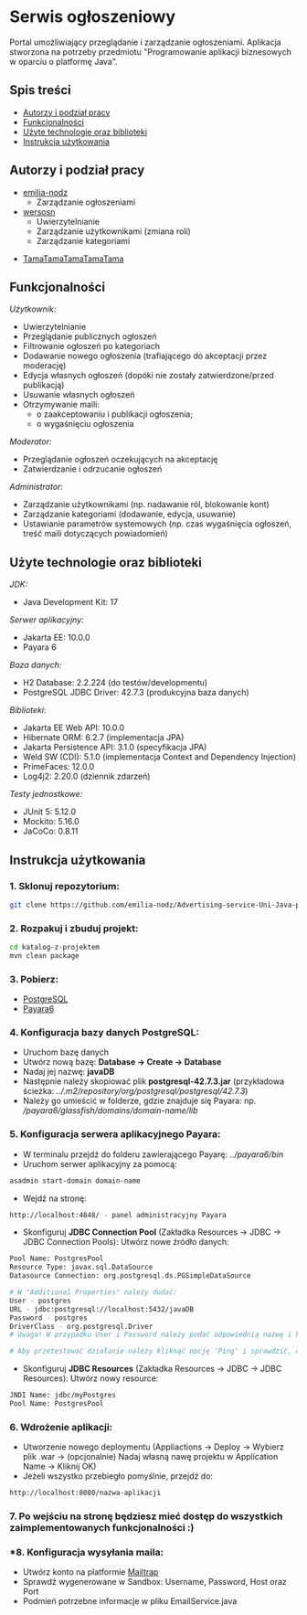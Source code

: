 # Serwis ogłoszeniowy
Portal umożliwiający przeglądanie i zarządzanie ogłoszeniami. Aplikacja stworzona na potrzeby przedmiotu "Programowanie aplikacji biznesowych w oparciu o platformę Java".

## Spis treści
- [Autorzy i podział pracy](#autorzy-i-podział-pracy)
- [Funkcjonalności](#funkcjonalności)
- [Użyte technologie oraz biblioteki](#użyte-technologie-oraz-biblioteki)
- [Instrukcja użytkowania](#instrukcja-użytkowania)

## Autorzy i podział pracy
  - [emilia-nodz](https://github.com/emilia-nodz)
    -  Zarządzanie ogłoszeniami
  - [wersosn](https://github.com/wersosn)
    -  Uwierzytelnianie
    -  Zarządzanie użytkownikami (zmiana roli)
    -  Zarządzanie kategoriami
         
[//]: # (Potem jakoś inaczej to powpisujemy)
  - [TamaTamaTamaTamaTama](https://github.com/TamaTamaTamaTamaTama)

## Funkcjonalności
*Użytkownik:*
- Uwierzytelnianie
- Przeglądanie publicznych ogłoszeń
- Filtrowanie ogłoszeń po kategoriach
- Dodawanie nowego ogłoszenia (trafiającego do akceptacji przez moderację)
- Edycja własnych ogłoszeń (dopóki nie zostały zatwierdzone/przed publikacją)
- Usuwanie własnych ogłoszeń
- Otrzymywanie maili:
  - o zaakceptowaniu i publikacji ogłoszenia;
  - o wygaśnięciu ogłoszenia
 
*Moderator:*
- Przeglądanie ogłoszeń oczekujących na akceptację
- Zatwierdzanie i odrzucanie ogłoszeń

*Administrator:*
- Zarządzanie użytkownikami (np. nadawanie ról, blokowanie kont)
- Zarządzanie kategoriami (dodawanie, edycja, usuwanie)
- Ustawianie parametrów systemowych (np. czas wygaśnięcia ogłoszeń, treść maili dotyczących powiadomień)

## Użyte technologie oraz biblioteki
*JDK:*
- Java Development Kit: 17

*Serwer aplikacyjny:*
- Jakarta EE: 10.0.0
- Payara 6

*Baza danych:*
- H2 Database: 2.2.224 (do testów/developmentu)
- PostgreSQL JDBC Driver: 42.7.3 (produkcyjna baza danych)

*Biblioteki:*
- Jakarta EE Web API: 10.0.0
- Hibernate ORM: 6.2.7 (implementacja JPA)
- Jakarta Persistence API: 3.1.0 (specyfikacja JPA)
- Weld SW (CDI): 5.1.0 (implementacja Context and Dependency Injection)
- PrimeFaces: 12.0.0
- Log4j2: 2.20.0 (dziennik zdarzeń)

*Testy jednostkowe:*
- JUnit 5: 5.12.0
- Mockito: 5.16.0
- JaCoCo: 0.8.11

## Instrukcja użytkowania
### 1. Sklonuj repozytorium:
```bash
git clone https://github.com/emilia-nodz/Advertising-service-Uni-Java-project.git
```

### 2. Rozpakuj i zbuduj projekt:
```bash
cd katalog-z-projektem
mvn clean package
```

### 3. Pobierz:
- [PostgreSQL](https://www.postgresql.org/download/)
- [Payara6](https://www.payara.fish/downloads/payara-platform-community-edition/)

### 4. Konfiguracja bazy danych PostgreSQL:
- Uruchom bazę danych
- Utwórz nową bazę: **Database → Create → Database**
- Nadaj jej nazwę: **javaDB**
- Następnie należy skopiować plik **postgresql-42.7.3.jar** (przykładowa ścieżka: *../.m2/repository/org/postgresql/postgresql/42.7.3*)
- Należy go umieścić w folderze, gdzie znajduje się Payara: np. */payara6/glassfish/domains/domain-name/lib*

### 5. Konfiguracja serwera aplikacyjnego Payara:
- W terminalu przejdź do folderu zawierającego Payarę: *../payara6/bin*
- Uruchom serwer aplikacyjny za pomocą:
```bash
asadmin start-domain domain-name
```

- Wejdź na stronę:
```bash
http://localhost:4848/ - panel administracyjny Payara
```

- Skonfiguruj **JDBC Connection Pool** (Zakładka Resources → JDBC → JDBC Connection Pools):
Utwórz nowe źródło danych:
```bash
Pool Name: PostgresPool
Resource Type: javax.sql.DataSource
Datasource Connection: org.postgresql.ds.PGSimpleDataSource

# W "Additional Properties" należy dodać:
User - postgres
URL - jdbc:postgresql://localhost:5432/javaDB
Password - postgres
DriverClass - org.postgresql.Driver
# Uwaga! W przypadku User i Password należy podać odpowiednią nazwę i hasło konta, które zostało założone w bazie PostgreSQL!

# Aby przetestować działanie należy kliknąć opcję 'Ping' i sprawdzić, czy pojawi się komunikat "Ping Succeeded"
```

- Skonfiguruj **JDBC Resources** (Zakładka Resources → JDBC → JDBC Resources):
Utwórz nowy resource:
```bash
JNDI Name: jdbc/myPostgres
Pool Name: PostgresPool
```

### 6. Wdrożenie aplikacji:
- Utworzenie nowego deploymentu (Appliactions → Deploy → Wybierz plik .war → (opcjonalnie) Nadaj własną nawę projektu w Application Name → Kliknij OK)
- Jeżeli wszystko przebiegło pomyślnie, przejdź do:
```bash
http://localhost:8080/nazwa-aplikacji
```

### 7. Po wejściu na stronę będziesz mieć dostęp do wszystkich zaimplementowanych funkcjonalności :)

### *8. Konfiguracja wysyłania maila:
- Utwórz konto na platformie [Mailtrap](https://mailtrap.io/)
- Sprawdź wygenerowane w Sandbox: Username, Password, Host oraz Port
- Podmień potrzebne informacje w pliku EmailService.java
